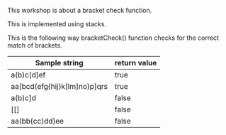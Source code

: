 This workshop is about a bracket check function.

This is implemented using stacks.

This is the following way bracketCheck() function checks for the correct match of brackets.

| Sample string | return value |
|---|---|
|a(b)c[d]ef|true|
|aa[bcd(efg{hij}k[lm]no)p]qrs|true|
|a(b)c]d|false|
|[[]|false|
|aa(bb{cc)dd}ee|false|
